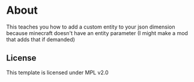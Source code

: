 # About
This teaches you how to add a custom entity to your json dimension because minecraft doesn't have an entity parameter (I might make a mod that adds that if demanded)

## License

This template is licensed under MPL v2.0
